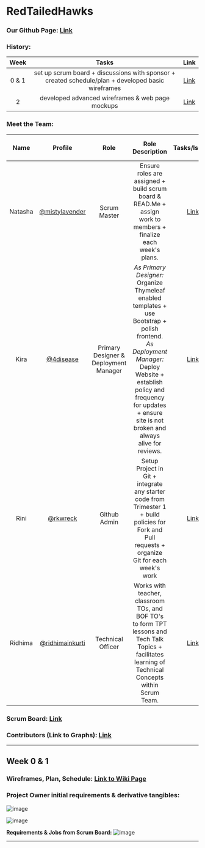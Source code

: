 # RedTailedHawks

### Our Github Page: [Link](https://mistylavender.github.io/RedTailedHawks/)

### History:
| Week | Tasks | Link | 
| :--: | :---: | :--: | 
| 0 & 1 | set up scrum board + discussions with sponsor + created schedule/plan + developed basic wireframes | [Link](https://github.com/mistylavender/RedTailedHawks/blob/master/README.md#week-0--1) | 
| 2 | developed advanced wireframes & web page mockups | [Link]()


### Meet the Team:
| Name | Profile | Role | Role Description | Tasks/Issues | Individual Github Pages | 
| :--: | :-----: | :--: | :--------------: | :----------: | :---------------------: | 
| Natasha | [@mistylavender](https://github.com/mistylavender) | Scrum Master | Ensure roles are assigned + build scrum board & READ.Me + assign work to members + finalize each week's plans. | [Link](https://github.com/mistylavender/RedTailedHawks/projects/1?card_filter_query=assignee%3Amistylavender) | [Link](https://mistylavender.github.io/techtalks/) |  
| Kira | [@4disease](https://github.com/4disease) | Primary Designer & Deployment Manager | *As Primary Designer:* Organize Thymeleaf enabled templates + use Bootstrap + polish frontend. *As Deployment Manager:* Deploy Website + establish policy and frequency for updates + ensure site is not broken and always alive for reviews. | [Link](https://github.com/mistylavender/RedTailedHawks/projects/1?card_filter_query=assignee%3A4disease) | [Link](https://4disease.github.io/csa) | 
| Rini | [@rkwreck](https://github.com/rkwreck) | Github Admin | Setup Project in Git + integrate any starter code from Trimester 1 + build policies for Fork and Pull requests + organize Git for each week's work | [Link](https://github.com/mistylavender/RedTailedHawks/projects/1?card_filter_query=assignee%3Arkwreck) | [Link](https://rkwreck.github.io/rinik/) | 
| Ridhima | [@ridhimainkurti](https://github.com/ridhimainukurti) | Technical Officer | Works with teacher, classroom TOs, and BOF TO's to form TPT lessons and Tech Talk Topics + facilitates learning of Technical Concepts within Scrum Team. | [Link](https://github.com/mistylavender/RedTailedHawks/projects/1?card_filter_query=assignee%3Aridhimainukurti) | [Link](https://ridhimainukurti.github.io/triridhimainukurti/) | 

### Scrum Board: [Link](https://github.com/mistylavender/RedTailedHawks/projects/1)

### Contributors (Link to Graphs): [Link](https://github.com/mistylavender/RedTailedHawks/graphs/contributors)

-----------------------------------------------------------------------------------------------------------------------------------------------------------

## Week 0 & 1

### Wireframes, Plan, Schedule: [Link to Wiki Page](https://github.com/mistylavender/RedTailedHawks/wiki/Project-Design-Wireframe)

### Project Owner initial requirements & derivative tangibles:

![image](https://user-images.githubusercontent.com/89210546/158834554-8769c511-368c-4d2c-8162-f3ed49d70604.png)


![image](https://user-images.githubusercontent.com/89210546/158834985-823a8359-e13e-4c91-9ff9-ea7094e7d444.png)

**Requirements & Jobs from Scrum Board:**
![image](https://user-images.githubusercontent.com/89210546/158838444-4e78e1fd-042f-4a02-bb85-d643f4dab385.png)


-----------------------------------------------------------------------------------------------------------------------------------------------------------








